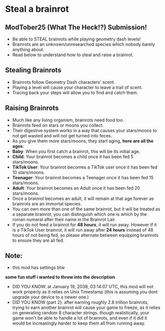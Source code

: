# Steal a brainrot

## ModTober25 (What The Heck!?) Submission!

- Be able to STEAL brainrots while playing geometry dash levels!
- Brainrots are an unknown/unresearched species which nobody barely anything about.
- Read below to understand how to steal and raise a brainrot.

## Stealing Brainrots
- Brainrots follow Geometry Dash characters' scent.
- Playing a level will cause your character to leave a trail of scent.
- Tracing back your steps will allow you to find and catch them.

## Raising Brainrots
- Much like any living organism, brainrots need food too.
- Brainrots feed on stars or moons you collect.
- Their digestive system works in a way that causes your stars/moons to not get wasted and will not get turned into feces.
- As you give them more stars/moons, they start aging, **here are all the ages**:
- **Baby**: When you first catch a brainrot, this will be its initial age.
- **Child**: Your brainrot becomes a child once it has been fed 5 stars/moons.
- **TikTok User**: Your brainrot becomes a TikTok user once it has been fed 10 stars/moons.
- **Teenager**: Your brainrot becomes a Teenager once it has been fed 15 stars/moons.
- **Adult**: Your brainrot becomes an Adult once it has been fed 20 stars/moons.
- Once a brainrot becomes an adult, it will remain at that age forever as brainrots are an immortal species.
- You can own more than one of the same brainrot, but it will be treated as a separate brainrot, you can distinguish which one is which by the roman numeral after their name in the Brainrot Lair.
- If you do not feed a brainrot for **48 hours**, it will run away. However if it is a TikTok User brainrot, it will run away after **24 hours** instead of 48 hours of not being fed, so please alternate between equipping brainrots to ensure they are all fed.

## Note:
- this mod has settings btw


**some fun stuff i wanted to throw into the description**
- DID YOU KNOW: at January 19, 2038, 03:14:07 UTC, this mod will not work properly as it relies on Unix Timestamp (this is assuming you dont upgrade your device to a newer one.)
- DID YOU KNOW (part 2): after earning roughly 2.8 trillion brainrots, trying to earn another brainrot will cause your game to freeze, as it relies on generating random 8 character strings. though realistically, your game won't be able to handle a lot of brainrots, and even if it did it would be increasingly harder to keep them all from running away.